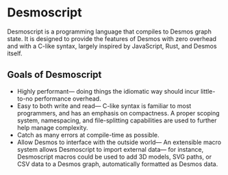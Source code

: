 # Desmoscript

Desmoscript is a programming language that compiles to Desmos graph state. It is designed to provide the features of Desmos with zero overhead and with a C-like syntax, largely inspired by JavaScript, Rust, and Desmos itself.

## Goals of Desmoscript
- Highly performant&mdash; doing things the idiomatic way should incur little-to-no performance overhead.
- Easy to both write and read&mdash; C-like syntax is familiar to most programmers, and has an emphasis on compactness. A proper scoping system, namespacing, and file-splitting capabilities are used to further help manage complexity.
- Catch as many errors at compile-time as possible.
- Allow Desmos to interface with the outside world&mdash; An extensible macro system allows Desmoscript to import external data&mdash; for instance, Desmoscript macros could be used to add 3D models, SVG paths, or CSV data to a Desmos graph, automatically formatted as Desmos data.

